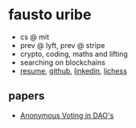 # fausto uribe
- cs @ mit
- prev @ lyft, prev @ stripe
- crypto, coding, maths and lifting
- searching on blockchains
- [resume](/FaustoUribeResume2022.pdf), [github](http://github.com/rxw), [linkedin](http://linkedin.com/in/fausto-uribe), [lichess](https://lichess.org/@/faustilini)

## papers
- [Anonymous Voting in DAO's](/Anonymous_Voting_in_DAOs.pdf)
